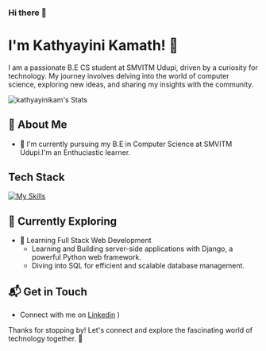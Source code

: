 ### Hi there 👋
# I'm Kathyayini Kamath! 👋

I am a passionate B.E CS student at SMVITM Udupi, driven by a curiosity for technology. My journey involves delving into the world of computer science, exploring new ideas, and sharing my insights with the community.

![kathyayinikam's Stats](https://github-readme-stats.vercel.app/api?username=kathyayinikam&theme=vue-dark&show_icons=true&hide_border=true&count_private=true)

## 🚀 About Me

- 🔭 I'm currently pursuing my B.E in Computer Science at SMVITM Udupi.I'm an Enthuciastic learner.



## Tech Stack
[![My Skills](https://skillicons.dev/icons?i=html,css,java,python,js,django)](https://skillicons.dev)
## 🌱 Currently Exploring

- 🚀 Learning Full Stack Web Development
  - Learning and Building server-side applications with Django, a powerful Python web framework.
  - Diving into SQL for efficient and scalable database management.


## 📬 Get in Touch

- Connect with me on [Linkedin](www.linkedin.com/in/kathyayini2003)
)


Thanks for stopping by! Let's connect and explore the fascinating world of technology together. 🚀



<!--

Here are some ideas to get you started:

- 🔭 I’m currently working on ...
- 🌱 I’m currently learning ...
- 👯 I’m looking to collaborate on ...
- 🤔 I’m looking for help with ...
- 💬 Ask me about ...
- 📫 How to reach me: ...
- 😄 Pronouns: ...
- ⚡ Fun fact: ...
-->
<!--
**kathyayinikam/kathyayinikam** is a ✨ _special_ ✨ repository because its `README.md` (this file) appears on your GitHub profile.

Here are some ideas to get you started:

- 🔭 I’m currently working on ...
- 🌱 I’m currently learning ...
- 👯 I’m looking to collaborate on ...
- 🤔 I’m looking for help with ...
- 💬 Ask me about ...
- 📫 How to reach me: ...
- 😄 Pronouns: ...
- ⚡ Fun fact: ...
-->
